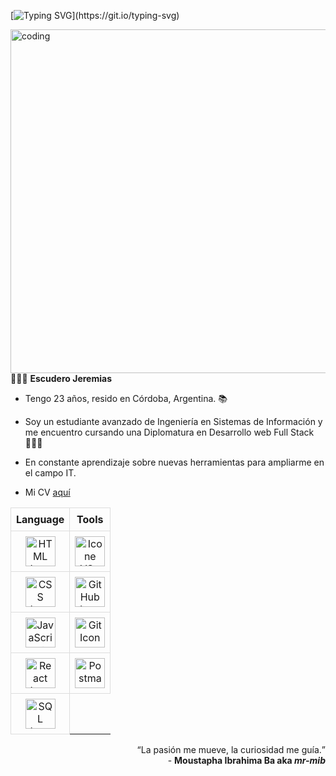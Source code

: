 <!-- SVG TYPING -->
[![Typing SVG](https://readme-typing-svg.herokuapp.com?color=007FFF&size=35&center=true&vCenter=true&width=1000&lines=Hola!+👋;Bienvenidos+a+mi+perfil+de+GitHub!)](https://git.io/typing-svg)

<!-- ILLUSTRATION'S IMAGE -->
<img align="right" alt ="coding" width="550" src="https://technostupid.com/frontend/images/95116-coder.gif">

<!-- DESCRIPTION -->
👨🏾‍💻 **Escudero Jeremias**

- Tengo 23 años, resido en Córdoba, Argentina. 📚 

- Soy un estudiante avanzado de Ingeniería en Sistemas de Información y me encuentro cursando una Diplomatura en Desarrollo web Full Stack 🧑🏾‍🎓  

- En constante aprendizaje sobre nuevas herramientas para ampliarme en el campo IT.

- Mi CV <a href="[https://drive.google.com/file/d/12mJ8hEEaDnRFZaW9QmMQ4F9WqsR4IwLg/view?usp=drive_link]">aquí</a>


<!-- LANGUAGE & TOOLS -->
<table style="width: 100%; border-collapse: collapse; text-align: center;">
  <tr>
    <th style="border: 1px solid #ddd; padding: 8px;">Language</th>
    <th style="border: 1px solid #ddd; padding: 8px;">Tools</th>
  </tr>
  <tr>
    <td style="border: 1px solid #ddd; padding: 8px;">
      <a href="https://developer.mozilla.org/en-US/docs/Web/HTML">
        <img height="48px" width="48px" alt="HTML Icon" src="https://skillicons.dev/icons?i=html"/>
      </a>
    </td>
    <td style="border: 1px solid #ddd; padding: 8px;">
      <a href="https://code.visualstudio.com/">
        <img height="48px" width="48px" alt="Icone VS-Code" src="https://skillicons.dev/icons?i=vscode"/>
      </a>
    </td>
  </tr>
  <tr>
    <td style="border: 1px solid #ddd; padding: 8px;">
      <a href="https://developer.mozilla.org/en-US/docs/Web/CSS">
        <img height="48px" width="48px" alt="CSS Icon" src="https://skillicons.dev/icons?i=css"/>
      </a>
    </td>
    <td style="border: 1px solid #ddd; padding: 8px;">
      <a href="https://github.com/">
        <img height="48px" width="48px" alt="GitHub Icon" src="https://skillicons.dev/icons?i=github"/>
      </a>
    </td>
  </tr>
  <tr>
    <td style="border: 1px solid #ddd; padding: 8px;">
      <a href="https://developer.mozilla.org/en-US/docs/Web/JavaScript">
        <img height="48px" width="48px" alt="JavaScript Icon" src="https://skillicons.dev/icons?i=javascript"/>
      </a>
    </td>
    <td style="border: 1px solid #ddd; padding: 8px;">
      <a href="https://git-scm.com/">
        <img height="48px" width="48px" alt="Git Icon" src="https://skillicons.dev/icons?i=git"/>
      </a>
    </td>
  </tr>
  <tr>
    <td style="border: 1px solid #ddd; padding: 8px;">
      <a href="https://reactjs.org/">
        <img height="48px" width="48px" alt="React Icon" src="https://skillicons.dev/icons?i=react"/>
      </a>
    </td>
    <td style="border: 1px solid #ddd; padding: 8px;">
      <a href="https://www.postman.com/">
        <img height="48px" width="48px" alt="Postman Icon" src="https://skillicons.dev/icons?i=postman"/>
      </a>
    </td>
  </tr>
    <td style="border: 1px solid #ddd; padding: 8px;">
      <a href="https://www.microsoft.com/en-us/sql-server">
        <img height="48px" width="48px" alt="SQL Icon" src="https://skillicons.dev/icons?i=sql"/>
      </a>
    </td>
  </tr>
</table>


<!-- QUOTE -->
<p align="right">
    <q>La pasión me mueve, la curiosidad me guía.</q> <br> 
    - <b>Moustapha Ibrahima Ba<b> aka <i>mr-mib</i>
</p>
